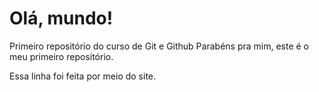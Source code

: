 # Olá, mundo!
 Primeiro repositório do curso de Git e Github
Parabéns pra mim, este é o meu primeiro repositório.

Essa linha foi feita por meio do site.
